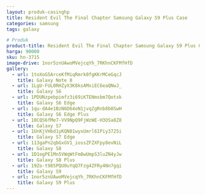 ```yaml
---
layout: produk-casinghp
title: Resident Evil The Final Chapter Samsung Galaxy S9 Plus Case
categories: samsung
tags: galaxy

# Produk
product-title: Resident Evil The Final Chapter Samsung Galaxy S9 Plus Case
harga: 90000
sku: hn-3715
image-drive: 1nor5znUAwoMVejcqYh_7RKhnCKFMfHfD
gallery:
  - url: 1toXoG5ArceKfMiqRmrk0fgKKrMCeGqcJ
    title: Galaxy Note 8
  - url: 1LgU-FUL0RHZyX3K8ksAMxiEC6eaQNwJ_
    title: Galaxy S6
  - url: 1PDUNzpebpimfz3i69iKTENmsbm7Qotxk
    title: Galaxy S6 Edge
  - url: 1qu-dA4e1BzN6D64oN1jvqZgRnb8b0SwH
    title: Galaxy S6 Edge Plus
  - url: 10CQS6fMe7-VV9NpQ9FjWzWE-H3OSa8Z8
    title: Galaxy S7
  - url: 1UnKjVHbd1yKQN81wyxUmrl6IPiy3725i
    title: Galaxy S7 Edge
  - url: 113gaPn2qbGxGV1_iossZFZXFpy8evNiL
    title: Galaxy S8
  - url: 1D1ogPE1Mn5VWqWtFm8wUmpS3luZN4yJw
    title: Galaxy S8 Plus
  - url: 19Zo-t985PQU0uYqQ7Fzg4ZFRy4Nn7gqi
    title: Galaxy S9
  - url: 1nor5znUAwoMVejcqYh_7RKhnCKFMfHfD
    title: Galaxy S9 Plus
---
```

